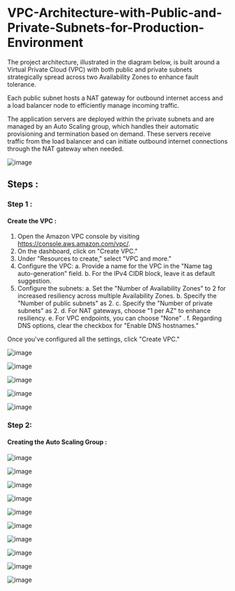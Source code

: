 
# VPC-Architecture-with-Public-and-Private-Subnets-for-Production-Environment
The project architecture, illustrated in the diagram below, is built around a Virtual Private Cloud (VPC) with both public and private subnets strategically spread across two Availability Zones to enhance fault tolerance.

Each public subnet hosts a NAT gateway for outbound internet access and a load balancer node to efficiently manage incoming traffic.

The application servers are deployed within the private subnets and are managed by an Auto Scaling group, which handles their automatic provisioning and termination based on demand. These servers receive traffic from the load balancer and can initiate outbound internet connections through the NAT gateway when needed.

![image](https://github.com/Ahmed1337a/VPC-Architecture-with-Public-and-Private-Subnets-for-Production-Environment/blob/0a8929ac15c7f9611ff484f667e7fbc038ece160/Images/diagram.png)

## Steps :
### Step 1 :
#### Create the VPC :
1. Open the Amazon VPC console by visiting https://console.aws.amazon.com/vpc/.
2. On the dashboard, click on "Create VPC."
3. Under "Resources to create," select "VPC and more."
4. Configure the VPC:
   a. Provide a name for the VPC in the "Name tag auto-generation" field.
   b. For the IPv4 CIDR block, leave it as default suggestion.
5. Configure the subnets:
   a. Set the "Number of Availability Zones" to 2 for increased resiliency across multiple Availability Zones.
   b. Specify the "Number of public subnets" as 2.
   c. Specify the "Number of private subnets" as 2.
   d. For NAT gateways, choose "1 per AZ" to enhance resiliency.
   e. For VPC endpoints, you can choose "None" .
   f. Regarding DNS options, clear the checkbox for "Enable DNS hostnames."

Once you've configured all the settings, click "Create VPC."

![image](https://github.com/Ahmed1337a/VPC-Architecture-with-Public-and-Private-Subnets-for-Production-Environment/blob/f4b351c1423d762ec35620cc5ce769676d8c3780/Images/1.png)

![image](https://github.com/Ahmed1337a/VPC-Architecture-with-Public-and-Private-Subnets-for-Production-Environment/blob/f4b351c1423d762ec35620cc5ce769676d8c3780/Images/2.png)

![image](https://github.com/Ahmed1337a/VPC-Architecture-with-Public-and-Private-Subnets-for-Production-Environment/blob/f4b351c1423d762ec35620cc5ce769676d8c3780/Images/3.png)

![image](https://github.com/Ahmed1337a/VPC-Architecture-with-Public-and-Private-Subnets-for-Production-Environment/blob/f4b351c1423d762ec35620cc5ce769676d8c3780/Images/4.png)

![image](https://github.com/Ahmed1337a/VPC-Architecture-with-Public-and-Private-Subnets-for-Production-Environment/blob/f4b351c1423d762ec35620cc5ce769676d8c3780/Images/5.png)

### Step 2:
#### Creating the Auto Scaling Group :

![image](https://github.com/Ahmed1337a/VPC-Architecture-with-Public-and-Private-Subnets-for-Production-Environment/blob/f4b351c1423d762ec35620cc5ce769676d8c3780/Images/6.png)

![image](https://github.com/Ahmed1337a/VPC-Architecture-with-Public-and-Private-Subnets-for-Production-Environment/blob/f4b351c1423d762ec35620cc5ce769676d8c3780/Images/7.png)

![image](https://github.com/Ahmed1337a/VPC-Architecture-with-Public-and-Private-Subnets-for-Production-Environment/blob/f4b351c1423d762ec35620cc5ce769676d8c3780/Images/8.png)

![image](https://github.com/Ahmed1337a/VPC-Architecture-with-Public-and-Private-Subnets-for-Production-Environment/blob/f4b351c1423d762ec35620cc5ce769676d8c3780/Images/9.png)

![image](https://github.com/Ahmed1337a/VPC-Architecture-with-Public-and-Private-Subnets-for-Production-Environment/blob/f4b351c1423d762ec35620cc5ce769676d8c3780/Images/10.png)

![image](https://github.com/Ahmed1337a/VPC-Architecture-with-Public-and-Private-Subnets-for-Production-Environment/blob/f4b351c1423d762ec35620cc5ce769676d8c3780/Images/11.png)

![image](https://github.com/Ahmed1337a/VPC-Architecture-with-Public-and-Private-Subnets-for-Production-Environment/blob/f4b351c1423d762ec35620cc5ce769676d8c3780/Images/12.png)

![image](https://github.com/Ahmed1337a/VPC-Architecture-with-Public-and-Private-Subnets-for-Production-Environment/blob/f4b351c1423d762ec35620cc5ce769676d8c3780/Images/13.png)

![image](https://github.com/Ahmed1337a/VPC-Architecture-with-Public-and-Private-Subnets-for-Production-Environment/blob/f4b351c1423d762ec35620cc5ce769676d8c3780/Images/14.png)


![image](https://github.com/Ahmed1337a/VPC-Architecture-with-Public-and-Private-Subnets-for-Production-Environment/blob/f4b351c1423d762ec35620cc5ce769676d8c3780/Images/15.png)







